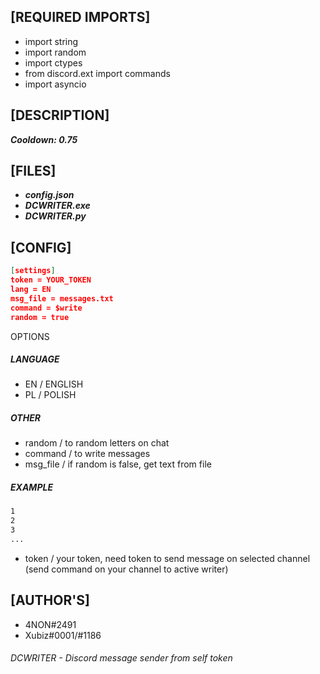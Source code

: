 ## [REQUIRED IMPORTS]

- import string
- import random
- import ctypes
- from discord.ext import commands
- import asyncio

## [DESCRIPTION]

***Cooldown: 0.75***

## [FILES]
- ***config.json***
- ***DCWRITER.exe***
- ***DCWRITER.py*** 

## [CONFIG]

```json
[settings]
token = YOUR_TOKEN
lang = EN
msg_file = messages.txt
command = $write
random = true
```
OPTIONS
##### LANGUAGE #####
- EN / ENGLISH
- PL / POLISH
##### OTHER #####
- random / to random letters on chat
- command / to write messages
- msg_file / if random is false, get text from file
##### EXAMPLE ###
```txt
1
2
3
...
```
- token / your token, need token to send message on selected channel (send command on your channel to active writer)

## [AUTHOR'S]

- 4NON#2491
- Xubiz#0001/#1186

###### DCWRITER - Discord message sender from self token
